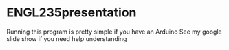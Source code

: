 # ENGL235presentation
Running this program is pretty simple if you have an Arduino
See my google slide show if you need help understanding
